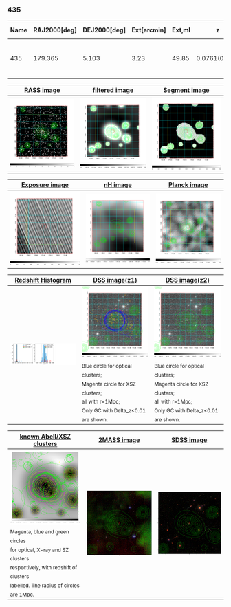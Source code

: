 <div STYLE="page-break-after: always;"></div>

### 435

|Name|RAJ2000[deg]|DEJ2000[deg] |Ext[arcmin]| Ext,ml | z | z_src| C|GC(XSZ,Delta_z<0.01)| GC(OPT,Delta_z<0.01)|GC| R_sig[arcmin] | R500[arcmin] | R500[Mpc]| CRsig[c/s] | CR500[c/s] |L500[1E44 erg/s]|F500[1E-12 erg/s/cm^2]| M500[1E14 Msun]|Tx[keV]|Cnt_sig|Beta|Rc[arcmin]|Comment|Alias|
|---|---|---|---|---|---|------|---|--------|---------|----------|---|---|---|---|---|---|---|---|---|---|---|---|---|---|
|435| 179.365| 5.103| 3.23| 49.85| 0.0761(0.005)| z1, z_xsz| B| L03, MCXC| A, N, RM, W| A, F20, L03, MCXC, N, W| 12.700| 9.323| 0.807| 0.220(0.032)| 0.211(0.031)| 0.573(0.057)| 4.034(0.402)| 1.61(0.08)| 2.94(0.09)| 94.1| 0.813(-0.156+0.129)| 6.161(-1.451+1.111)| -| k400|

|[RASS image](../image/435/435_img.pdf)|[filtered image](../image/435/435_fil.pdf)|[Segment image](../image/435/435_seg.pdf)|
|-------------------|--------------------|-------------------|
| <img src="../image/435/435_img.png" width="300">  | <img src="../image/435/435_fil.png" width="300">   | <img src="../image/435/435_seg.png" width="300">  |

|[Exposure image](../image/435/435_mex.pdf)| [nH image](../image/435/435_nh.pdf)| [Planck image](../image/435/435_p.pdf)|
|-------------------|--------------------|-------------------|
|<img src="../image/435/435_mex.png" width="300">   | <img src="../image/435/435_nh.png" width="300">    | <img src="../image/435/435_p.png" width="300"> |

|[Redshift Histogram](../image/435/435_zg.pdf) | [DSS image(z1)](../image/435/435_dss_z1.pdf)      |  [DSS image(z2)](../image/435/435_dss_z2.pdf)    |
|-------------------|--------------------|-------------------|
|<img src="../image/435/435_zg.png" width="300"> |<img src="../image/435/435_dss_z1.png" width="300"> <sub><br>Blue circle for optical clusters; <br>Magenta circle for XSZ clusters; <br>all with r=1Mpc; <br>Only GC with Delta_z<0.01 are shown. </sub>| <img src="../image/435/435_dss_z2.png" width="300"><sub><br>Blue circle for optical clusters; <br>Magenta circle for XSZ clusters; <br>all with r=1Mpc; <br>Only GC with Delta_z<0.01 are shown. </sub> |

|[known Abell/XSZ clusters](../image/435/435_gc.pdf) | [2MASS image](../image/435/435_2mass.pdf)      |[SDSS image](../image/435/435_sdss.pdf)   |
|-------------------|-------------------|-------------------|
|<img src=../image/435/435_gc.png width="300"> <br><sub>Magenta, blue and green circles <br>for optical, X-ray and SZ clusters <br>respectively, with redshift of clusters <br>labelled. The radius of circles <br>are 1Mpc.</sub>|<img src="../image/435/435_2mass.png" width="300">  | <img src="../image/435/435_sdss.png" width="300">  |




